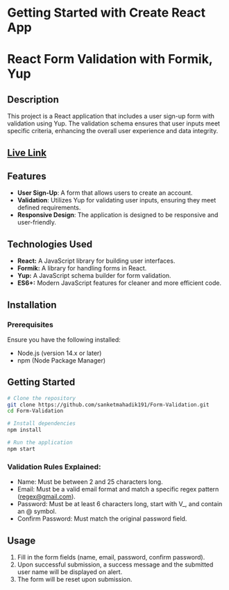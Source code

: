# Getting Started with Create React App

# React Form Validation with Formik, Yup

## Description
This project is a React application that includes a user sign-up form with validation using Yup. The validation schema ensures that user inputs meet specific criteria, enhancing the overall user experience and data integrity.

## [Live Link](https://formicformvalidation.vercel.app/)

## Features
- **User Sign-Up**: A form that allows users to create an account.
- **Validation**: Utilizes Yup for validating user inputs, ensuring they meet defined requirements.
- **Responsive Design**: The application is designed to be responsive and user-friendly.

## Technologies Used

- **React:** A JavaScript library for building user interfaces.
- **Formik:** A library for handling forms in React.
- **Yup:** A JavaScript schema builder for form validation.
- **ES6+:** Modern JavaScript features for cleaner and more efficient code.

## Installation

### Prerequisites
Ensure you have the following installed:
- Node.js (version 14.x or later)
- npm (Node Package Manager)

## Getting Started

```bash
# Clone the repository
git clone https://github.com/sanketmahadik191/Form-Validation.git
cd Form-Validation

# Install dependencies
npm install

# Run the application
npm start
```

### Validation Rules Explained:

- Name: Must be between 2 and 25 characters long.
- Email: Must be a valid email format and match a specific regex pattern (regex@gmail.com).
- Password: Must be at least 6 characters long, start with V_, and contain an @ symbol.
- Confirm Password: Must match the original password field.

## Usage

1. Fill in the form fields (name, email, password, confirm password).
2. Upon successful submission, a success message and the submitted user name will be displayed on alert.
3. The form will be reset upon submission.

